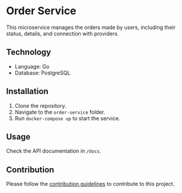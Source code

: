 # Order Service

This microservice manages the orders made by users, including their status, details, and connection with providers.

## Technology

- Language: Go
- Database: PostgreSQL

## Installation

1. Clone the repository.
2. Navigate to the `order-service` folder.
3. Run `docker-compose up` to start the service.

## Usage

Check the API documentation in `/docs`.

## Contribution

Please follow the [contribution guidelines](../../CONTRIBUTING.md) to contribute to this project.
